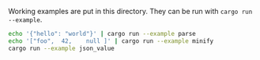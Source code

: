 Working examples are put in this directory. They can be run with `cargo run --example`.

```sh
echo '{"hello": "world"}' | cargo run --example parse
echo '["foo",  42,    null ]' | cargo run --example minify
cargo run --example json_value
```

